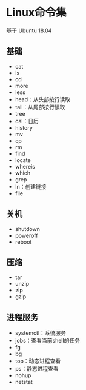 # Linux命令集

基于 Ubuntu 18.04

## 基础

+   cat
+   ls
+   cd
+   more
+   less
+   head：从头部按行读取
+   tail：从尾部按行读取
+   tree
+   cal：日历
+   history
+   mv
+   cp
+   rm
+   find
+   locate
+   whereis
+   which
+   grep
+   ln：创建链接
+   file

## 关机

+   shutdown
+   poweroff
+   reboot

## 压缩

+   tar
+   unzip
+   zip
+   gzip

## 进程服务

+   systemctl：系统服务
+   jobs：查看当前shell的任务
+   fg
+   bg
+   top：动态进程查看
+   ps：静态进程查看
+   nohup
+   netstat